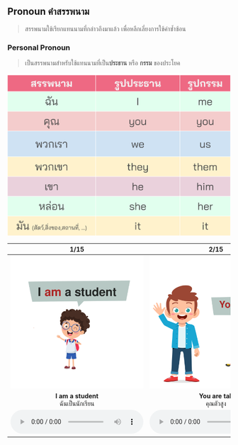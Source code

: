 
## Pronoun คำสรรพนาม
> สรรพนามใช้เรียกแทนนามที่กล่าวถึงมาแล้ว เพื่อหลีกเลี่ยงการใช้คำซ้ำซ้อน 

### Personal Pronoun 
> เป็นสรรพนามสำหรับใช้แทนนามที่เป็น**ประธาน** หรือ **กรรม** ของประโยค 

![image label](/media/img/lessons/personal-pronoun.svg)

<div class="carrousel">


|1/15|2/15|3/15|4/15|5/15|6/15|7/15|8/15|9/15|10/15|11/15|12/15|13/15|14/15|15/15|
| :----: | :----: | :----: | :----: | :----: | :----: | :----: | :----: | :----: | :----: | :----: | :----: | :----: | :----: | :----: |
|![](/media/img/personal&#x20;pronoun/I&#x20;am&#x20;a&#x20;student.svg)|![](/media/img/personal&#x20;pronoun/You&#x20;are&#x20;tall.svg)|![](/media/img/personal&#x20;pronoun/We&#x20;are&#x20;watching&#x20;television.svg)|![](/media/img/personal&#x20;pronoun/They&#x20;are&#x20;my&#x20;parents.svg)|![](/media/img/personal&#x20;pronoun/He&#x20;is&#x20;my&#x20;teacher.svg)|![](/media/img/personal&#x20;pronoun/She&#x20;is&#x20;my&#x20;sister.svg)|![](/media/img/personal&#x20;pronoun/She&#x20;is&#x20;reading&#x20;a&#x20;book.svg)|![](/media/img/personal&#x20;pronoun/It&#x20;is&#x20;very&#x20;big.svg)|![](/media/img/personal&#x20;pronoun/They&#x20;are&#x20;my&#x20;parents.&#x20;They&#x20;love&#x20;me.svg)|![](/media/img/personal&#x20;pronoun/We&#x20;love&#x20;you.svg)|![](/media/img/personal&#x20;pronoun/They&#x20;are&#x20;our&#x20;parents.&#x20;They&#x20;love&#x20;us.svg)|![](/media/img/personal&#x20;pronoun/They&#x20;are&#x20;my&#x20;parents.&#x20;I&#x20;love&#x20;them.svg)|![](/media/img/personal&#x20;pronoun/He&#x20;is&#x20;my&#x20;teacher.&#x20;I&#x20;like&#x20;him.svg)|![](/media/img/personal&#x20;pronoun/She&#x20;is&#x20;my&#x20;sister.&#x20;I&#x20;love&#x20;her.svg)|![](/media/img/personal&#x20;pronoun/I&#x20;like&#x20;it.svg)|
|**I am a student**<br>ฉันเป็นนักเรียน|**You are tall**<br>คุณตัวสูง|**We are watching television**<br>เรากําลังดูทีวี|**They are my parents**<br>พวกเขาเป็นพ่อแม่ของฉัน|**He is my teacher**<br>เขาเป็นครูของฉัน|**She is my sister**<br>หล่อนเป็นน้องสาวของฉัน|**She is reading a book**<br>หล่อนกําลังอ่านหนังสือ|**It is very big**<br>มันใหญ่มาก|**They are my parents. They love me**<br>พวกเขาเป็นพ่อแม่ของฉัน พวกเขารักฉัน|**We love you**<br>พวกเรารักเธอ|**They are our parents. They love us**<br>พวกเขาเป็นพ่อแม่ของเรา พวกเขารักเรา|**They are my parents. I love them**<br>พวกเขาเป็นพ่อแม่ของฉัน ฉันรักพวกเขา|**He is my teacher. I like him**<br>เขาเป็นครูของฉัน ฉันชอบเขา|**She is my sister. I love her**<br>หล่อนเป็นพี่สาวของฉัน ฉันรักหล่อน|**I like it**<br>ฉันชอบมัน|
|![](/media/audio/I&#x20;am&#x20;a&#x20;student.mp3)|![](/media/audio/You&#x20;are&#x20;tall.mp3)|![](/media/audio/We&#x20;are&#x20;watching&#x20;television.mp3)|![](/media/audio/They&#x20;are&#x20;my&#x20;parents.mp3)|![](/media/audio/He&#x20;is&#x20;my&#x20;teacher.mp3)|![](/media/audio/She&#x20;is&#x20;my&#x20;sister.mp3)|![](/media/audio/She&#x20;is&#x20;reading&#x20;a&#x20;book.mp3)|![](/media/audio/It&#x20;is&#x20;very&#x20;big.mp3)|![](/media/audio/They&#x20;are&#x20;my&#x20;parents.&#x20;They&#x20;love&#x20;me.mp3)|![](/media/audio/We&#x20;love&#x20;you.mp3)|![](/media/audio/They&#x20;are&#x20;our&#x20;parents.&#x20;They&#x20;love&#x20;us.mp3)|![](/media/audio/They&#x20;are&#x20;my&#x20;parents.&#x20;I&#x20;love&#x20;them.mp3)|![](/media/audio/He&#x20;is&#x20;my&#x20;teacher.&#x20;I&#x20;like&#x20;him.mp3)|![](/media/audio/She&#x20;is&#x20;my&#x20;sister.&#x20;I&#x20;love&#x20;her.mp3)|![](/media/audio/I&#x20;like&#x20;it.mp3)|

</div>